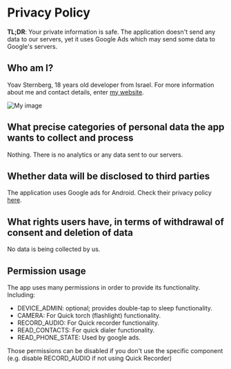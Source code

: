 Privacy Policy
=============
**TL;DR**: Your private information is safe. 
The application doesn't send any data to our servers, yet it uses Google Ads which may send some data to Google's servers.


## Who am I?
Yoav Sternberg, 18 years old developer from Israel. For more information about me and contact details, enter [my website](http://yoavst.com).

![My image](https://avatars0.githubusercontent.com/u/3912269?v=3&s=120)

## What precise categories of personal data the app wants to collect and process
Nothing. There is no analytics or any data sent to our servers.

## Whether data will be disclosed to third parties
The application uses Google ads for Android. Check their privacy policy [here](https://www.google.com/policies/technologies/ads/).

## What rights users have, in terms of withdrawal of consent and deletion of data
No data is being collected by us.

## Permission usage
The app uses many permissions in order to provide its functionality. Including:
* DEVICE_ADMIN: optional; provides double-tap to sleep functionality.
* CAMERA: For Quick torch (flashlight) functionality.
* RECORD_AUDIO: For Quick recorder functionality.
* READ_CONTACTS: For quick dialer functionality.
* READ_PHONE_STATE: Used by google ads.

Those permissions can be disabled if you don't use the specific component (e.g. disable RECORD_AUDIO if not using Quick Recorder)
